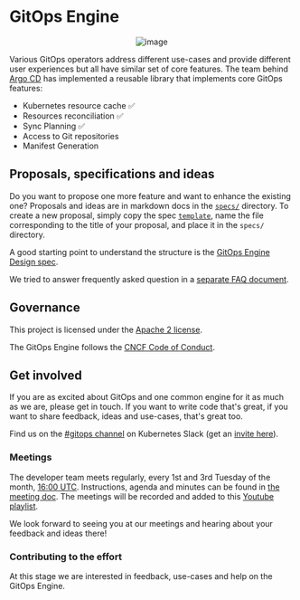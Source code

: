 # GitOps Engine
<div align="center">

![image](https://user-images.githubusercontent.com/426437/82109570-f6c7ed80-96eb-11ea-849c-2bd5fe89b571.png)

</div>

Various GitOps operators address different use-cases and provide different user experiences but all have similar set of core features. The team behind
[Argo CD](https://github.com/argoproj/argo-cd) has implemented a reusable library that implements core GitOps features:

- Kubernetes resource cache ✅
- Resources reconciliation ✅
- Sync Planning ✅
- Access to Git repositories
- Manifest Generation

## Proposals, specifications and ideas

Do you want to propose one more feature and want to enhance the existing one?
Proposals and ideas are in markdown docs in the [`specs/`](specs/) directory.
To create a new proposal, simply copy the spec [`template`](specs/template.md),
name the file corresponding to the title of your proposal, and place it in the
`specs/` directory.

A good starting point to understand the structure is the [GitOps Engine Design spec](specs/design.md).

We tried to answer frequently asked question in a [separate FAQ document](docs/faq.md).

## Governance

This project is licensed under the [Apache 2 license](LICENSE).

The GitOps Engine follows the [CNCF Code of Conduct](https://github.com/cncf/foundation/blob/master/code-of-conduct.md).

## Get involved

If you are as excited about GitOps and one common engine for it as much as we are, please get in touch. If you want to write code that's great, if you want to share feedback, ideas and use-cases, that's great too.

Find us on the [#gitops channel][gitops-slack] on Kubernetes Slack (get an [invite here][kube-slack]).

[gitops-slack]: https://kubernetes.slack.com/archives/CBT6N1ASG
[kube-slack]: https://slack.k8s.io/

### Meetings

The developer team meets regularly, every 1st and 3rd Tuesday of the month, [16:00 UTC](http://time.unitarium.com/utc/16). Instructions, agenda and minutes can be found in [the meeting doc](https://docs.google.com/document/d/17AEZgv6yVuD4HS7_oNPiMKmS7Q6vjkhk6jH0YCELpRk/edit#). The meetings will be recorded and added to this [Youtube playlist](https://www.youtube.com/playlist?list=PLbx4FZ4kOKnvSQP394o5UdF9wL7FaQd-R).

We look forward to seeing you at our meetings and hearing about your feedback and ideas there!

### Contributing to the effort

At this stage we are interested in feedback, use-cases and help on the GitOps Engine.
